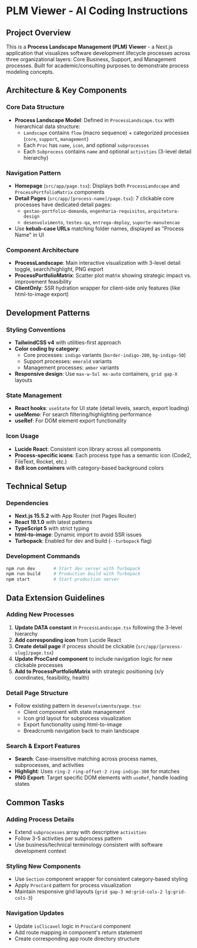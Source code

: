 # PLM Viewer - AI Coding Instructions

## Project Overview
This is a **Process Landscape Management (PLM) Viewer** - a Next.js application that visualizes software development lifecycle processes across three organizational layers: Core Business, Support, and Management processes. Built for academic/consulting purposes to demonstrate process modeling concepts.

## Architecture & Key Components

### Core Data Structure
- **Process Landscape Model**: Defined in `ProcessLandscape.tsx` with hierarchical data structure:
  - `Landscape` contains `flow` (macro sequence) + categorized processes (`core`, `support`, `management`)
  - Each `Proc` has `name`, `icon`, and optional `subprocesses`
  - Each `Subprocess` contains `name` and optional `activities` (3-level detail hierarchy)

### Navigation Pattern
- **Homepage** (`src/app/page.tsx`): Displays both `ProcessLandscape` and `ProcessPortfolioMatrix` components
- **Detail Pages** (`src/app/[process-name]/page.tsx`): 7 clickable core processes have dedicated detail pages:
  - `gestao-portfolio-demanda`, `engenharia-requisitos`, `arquitetura-design`
  - `desenvolvimento`, `testes-qa`, `entrega-deploy`, `suporte-manutencao`
- Use **kebab-case URLs** matching folder names, displayed as "Process Name" in UI

### Component Architecture
- **ProcessLandscape**: Main interactive visualization with 3-level detail toggle, search/highlight, PNG export
- **ProcessPortfolioMatrix**: Scatter plot matrix showing strategic impact vs. improvement feasibility 
- **ClientOnly**: SSR hydration wrapper for client-side only features (like html-to-image export)

## Development Patterns

### Styling Conventions
- **TailwindCSS v4** with utilities-first approach
- **Color coding by category**: 
  - Core processes: `indigo` variants (`border-indigo-200`, `bg-indigo-50`)
  - Support processes: `emerald` variants
  - Management processes: `amber` variants
- **Responsive design**: Use `max-w-5xl mx-auto` containers, `grid gap-X` layouts

### State Management
- **React hooks**: `useState` for UI state (detail levels, search, export loading)
- **useMemo**: For search filtering/highlighting performance
- **useRef**: For DOM element export functionality

### Icon Usage
- **Lucide React**: Consistent icon library across all components
- **Process-specific icons**: Each process type has a semantic icon (Code2, FileText, Rocket, etc.)
- **8x8 icon containers** with category-based background colors

## Technical Setup

### Dependencies
- **Next.js 15.5.2** with App Router (not Pages Router)
- **React 19.1.0** with latest patterns
- **TypeScript 5** with strict typing
- **html-to-image**: Dynamic import to avoid SSR issues
- **Turbopack**: Enabled for dev and build (`--turbopack` flag)

### Development Commands
```bash
npm run dev       # Start dev server with Turbopack
npm run build     # Production build with Turbopack  
npm start         # Start production server
```

## Data Extension Guidelines

### Adding New Processes
1. **Update DATA constant** in `ProcessLandscape.tsx` following the 3-level hierarchy
2. **Add corresponding icon** from Lucide React
3. **Create detail page** if process should be clickable (`src/app/[process-slug]/page.tsx`)
4. **Update ProcCard component** to include navigation logic for new clickable processes
5. **Add to ProcessPortfolioMatrix** with strategic positioning (x/y coordinates, feasibility, health)

### Detail Page Structure
- Follow existing pattern in `desenvolvimento/page.tsx`:
  - Client component with state management
  - Icon grid layout for subprocess visualization  
  - Export functionality using html-to-image
  - Breadcrumb navigation back to main landscape

### Search & Export Features
- **Search**: Case-insensitive matching across process names, subprocesses, and activities
- **Highlight**: Uses `ring-2 ring-offset-2 ring-indigo-300` for matches
- **PNG Export**: Target specific DOM elements with `useRef`, handle loading states

## Common Tasks

### Adding Process Details
- Extend `subprocesses` array with descriptive `activities` 
- Follow 3-5 activities per subprocess pattern
- Use business/technical terminology consistent with software development context

### Styling New Components
- Use `Section` component wrapper for consistent category-based styling
- Apply `ProcCard` pattern for process visualization
- Maintain responsive grid layouts (`grid gap-3 md:grid-cols-2 lg:grid-cols-3`)

### Navigation Updates
- Update `isClicavel` logic in `ProcCard` component
- Add route mapping in component's return statement
- Create corresponding app route directory structure